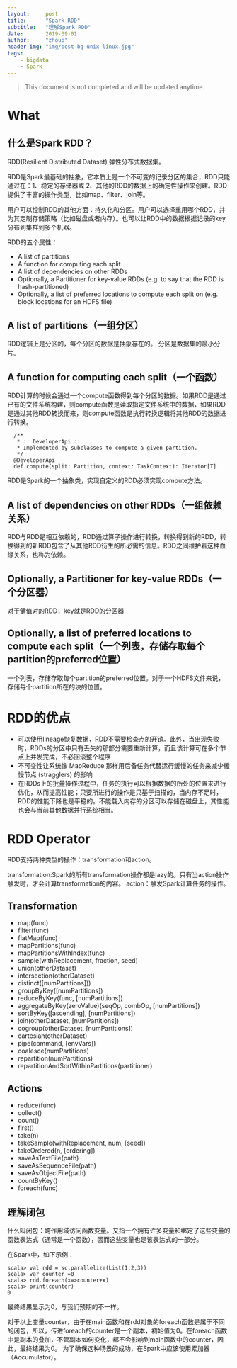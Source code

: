 ```yaml
---
layout:     post
title:      "Spark RDD"
subtitle:   "理解Spark RDD"
date:       2019-09-01
author:     "zhoup"
header-img: "img/post-bg-unix-linux.jpg"
tags:
    - bigdata
    - Spark
---
```


> This document is not completed and will be updated anytime.

# What

## 什么是Spark RDD？

RDD(Resilient Distributed Dataset),弹性分布式数据集。

RDD是Spark最基础的抽象，它本质上是一个不可变的记录分区的集合，RDD只能通过在：1、稳定的存储器或 2、其他的RDD的数据上的确定性操作来创建。RDD提供了丰富的操作类型，比如map、filter、join等。

用户可以控制RDD的其他方面：持久化和分区。用户可以选择重用哪个RDD，并为其定制存储策略（比如磁盘或者内存）。也可以让RDD中的数据根据记录的key分布到集群到多个机器。

RDD的五个属性：

- A list of partitions
- A function for computing each split
- A list of dependencies on other RDDs
- Optionally, a Partitioner for key-value RDDs (e.g. to say that the RDD is hash-partitioned)
- Optionally, a list of preferred locations to compute each split on (e.g. block locations for an HDFS file)

## A list of partitions（一组分区）

RDD逻辑上是分区的，每个分区的数据是抽象存在的。
分区是数据集的最小分片。

## A function for computing each split（一个函数）

RDD计算的时候会通过一个compute函数得到每个分区的数据。如果RDD是通过已有的文件系统构建，则compute函数是读取指定文件系统中的数据，如果RDD是通过其他RDD转换而来，则compute函数是执行转换逻辑将其他RDD的数据进行转换。

```
  /**
   * :: DeveloperApi ::
   * Implemented by subclasses to compute a given partition.
   */
  @DeveloperApi
  def compute(split: Partition, context: TaskContext): Iterator[T]
```

RDD是Spark的一个抽象类，实现自定义的RDD必须实现compute方法。

## A list of dependencies on other RDDs（一组依赖关系）

RDD与RDD是相互依赖的，RDD通过算子操作进行转换，转换得到新的RDD，转换得到的新RDD包含了从其他RDD衍生的所必需的信息。RDD之间维护着这种血缘关系，也称为依赖。

## Optionally, a Partitioner for key-value RDDs（一个分区器）

对于健值对的RDD，key就是RDD的分区器

## Optionally, a list of preferred locations to compute each split（一个列表，存储存取每个partition的preferred位置） 

一个列表，存储存取每个partition的preferred位置。对于一个HDFS文件来说，存储每个partition所在的块的位置。

# RDD的优点

- 可以使用lineage恢复数据，RDD不需要检查点的开销。此外，当出现失败时，RDDs的分区中只有丢失的那部分需要重新计算，而且该计算可在多个节点上并发完成，不必回滚整个程序
- 不可变性让系统像 MapReduce 那样用后备任务代替运行缓慢的任务来减少缓慢节点 (stragglers) 的影响
- 在RDDs上的批量操作过程中，任务的执行可以根据数据的所处的位置来进行优化，从而提高性能；只要所进行的操作是只基于扫描的，当内存不足时，RDD的性能下降也是平稳的。不能载入内存的分区可以存储在磁盘上，其性能也会与当前其他数据并行系统相当。

# RDD Operator

RDD支持两种类型的操作：transformation和action。

transformation:Spark的所有transformation操作都是lazy的。只有当action操作触发时，才会计算transformation的内容。
action：触发Spark计算任务的操作。

## Transformation

- map(func)
- filter(func)
- flatMap(func)
- mapPartitions(func)
- mapPartitionsWithIndex(func)
- sample(withReplacement, fraction, seed)
- union(otherDataset)
- intersection(otherDataset)
- distinct([numPartitions]))
- groupByKey([numPartitions])
- reduceByKey(func, [numPartitions])
- aggregateByKey(zeroValue)(seqOp, combOp, [numPartitions])
- sortByKey([ascending], [numPartitions])
- join(otherDataset, [numPartitions])
- cogroup(otherDataset, [numPartitions])
- cartesian(otherDataset)
- pipe(command, [envVars])
- coalesce(numPartitions)
- repartition(numPartitions)
- repartitionAndSortWithinPartitions(partitioner)

## Actions

- reduce(func)
- collect()
- count()
- first()
- take(n)
- takeSample(withReplacement, num, [seed])
- takeOrdered(n, [ordering])
- saveAsTextFile(path)
- saveAsSequenceFile(path) 
- saveAsObjectFile(path) 
- countByKey()
- foreach(func)

## 理解闭包

什么叫闭包：跨作用域访问函数变量。又指一个拥有许多变量和绑定了这些变量的函数表达式（通常是一个函数），因而这些变量也是该表达式的一部分。

在Spark中，如下示例：

```
scala> val rdd = sc.parallelize(List(1,2,3))
scala> var counter =0
scala> rdd.foreach(x=>counter+x)
scala> print(counter)
0
```

最终结果显示为0，与我们预期的不一样。

对于以上变量counter，由于在main函数和在rdd对象的foreach函数是属于不同的闭包，所以，传进foreach的counter是一个副本，初始值为0。在foreach函数中是副本的叠加，不管副本如何变化，都不会影响到main函数中的counter，因此，最终结果为0。
为了确保这种场景的成功，在Spark中应该使用累加器（Accumulator）。